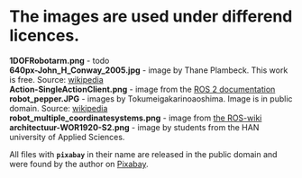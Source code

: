 # The images are used under differend licences. 

**1DOFRobotarm.png** - todo  
**640px-John_H_Conway_2005.jpg** - image by Thane Plambeck. This work is free. Source: [wikipedia](https://commons.wikimedia.org/wiki/File:John_H_Conway_2005_(cropped).jpg)  
**Action-SingleActionClient.png** - image from the [ROS 2 documentation](https://docs.ros.org/en/foxy/Tutorials/Understanding-ROS2-Actions.html)  
**robot_pepper.JPG** - images by Tokumeigakarinoaoshima. Image is in public domain. Source: [wikipedia](https://commons.wikimedia.org/wiki/File:SoftBank_pepper.JPG)  
**robot_multiple_coordinatesystems.png** - image from [the ROS-wiki](https://wiki.ros.org/tf2)  
**architectuur-WOR1920-S2.png** - image by students from the HAN university of Applied Sciences.  

All files with **`pixabay`** in their name are released in the public domain and were found by the author on [Pixabay](https://pixabay.com). 


